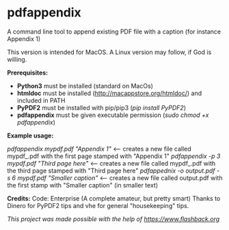 # pdfappendix
A command line tool to append existing PDF file with a caption (for instance Appendix 1)

This version is intended for MacOS. A Linux version may follow, if God is willing.

**Prerequisites:**
* **Python3**  must be installed (standard on MacOs)
* **htmldoc** must be installed (http://macappstore.org/htmldoc/) and included in PATH
* **PyPDF2** must be installed with pip/pip3 (*pip install PyPDF2*) 
* **pdfappendix** must be given executable permission (*sudo chmod +x pdfappendix*)

**Example usage:**

*pdfappendix mypdf.pdf "Appendix 1"* <-- creates a new file called mypdf_.pdf with the first page stamped with "Appendix 1"
*pdfappendix -p 3 mypdf.pdf "Third page here"* <-- creates a new file called mypdf_.pdf with the third page stamped with "Third page here"
*pdfappednix -o output.pdf -s 6 mypdf.pdf "Smaller caption"* <-- creates a new file called output.pdf with the first stamp with "Smaller caption" (in smaller text)

**Credits:**
Code: Enterprise (A complete amateur, but pretty smart)
Thanks to Dinero for PyPDF2 tips and vhe for general "housekeeping" tips.

*This project was made possible with the help of https://www.flashback.org*
